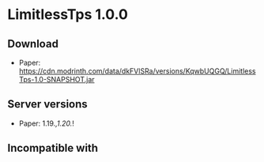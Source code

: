 # LimitlessTps 1.0.0

## Download
- Paper: https://cdn.modrinth.com/data/dkFVlSRa/versions/KqwbUQGQ/LimitlessTps-1.0-SNAPSHOT.jar

## Server versions
- Paper: 1.19.*,1.20.*!

## Incompatible with
